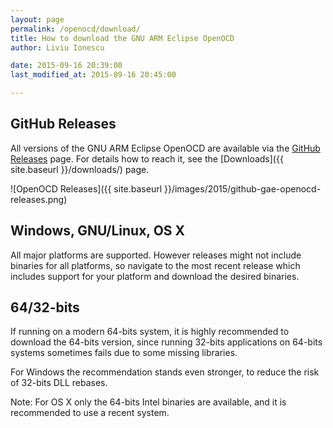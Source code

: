 ```yaml
---
layout: page
permalink: /openocd/download/
title: How to download the GNU ARM Eclipse OpenOCD
author: Liviu Ionescu

date: 2015-09-16 20:39:00
last_modified_at: 2015-09-16 20:45:00

---
```


## GitHub Releases

All versions of the GNU ARM Eclipse OpenOCD are available via the [GitHub Releases](https://github.com/gnuarmeclipse/openocd/releases) page. For details how to reach it, see the [Downloads]({{ site.baseurl }}/downloads/) page.

![OpenOCD Releases]({{ site.baseurl }}/images/2015/github-gae-openocd-releases.png)

## Windows, GNU/Linux, OS X

All major platforms are supported. However releases might not include binaries for all platforms, so navigate to the most recent release which includes support for your platform and download the desired binaries.

## 64/32-bits

If running on a modern 64-bits system, it is highly recommended to download the 64-bits version, since running 32-bits applications on 64-bits systems sometimes fails due to some missing libraries.

For Windows the recommendation stands even stronger, to reduce the risk of 32-bits DLL rebases.

Note: For OS X only the 64-bits Intel binaries are available, and it is recommended to use a recent system.
